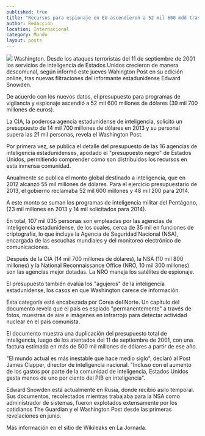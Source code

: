 ```yaml
---
published: true
title: "Recursos para espionaje en EU ascendieron a 52 mil 600 mdd tras 11-S"
author: Redacción
location: Internacional
category: Mundo
layout: posts
---
```


![](http://i.imgur.com/4Um4vEem.jpg)
Washington. Desde los ataques terroristas del 11 de septiembre de 2001 los servicios de inteligencia de Estados Unidos crecieron de manera descomunal, según informó este jueves Wahington Post en su edición online, tras nuevas filtraciones del informante estadunidense Edward Snowden.

De acuerdo con los nuevos datos, el presupuesto para programas de vigilancia y espionaje ascendió a 52 mil 600 millones de dólares (39 mil 700 millones de euros).

La CIA, la poderosa agencia estadunidense de inteligencia, solicitó un presupuesto de 14 mil 700 millones de dólares en 2013 y su personal supera las 21 mil personas, revela el Washington Post.

Por primera vez, se publica el detalle del presupuesto de las 16 agencias de inteligencia estadunidenses, apodado el "presupuesto negro" de Estados Unidos, permitiendo comprender cómo son distribuidos los recursos en esta inmensa comunidad.

Anualmente se publica el monto global destinado a inteligencia, que en 2012 alcanzó 55 mil millones de dólares. Para el ejercicio presupuestario de 2013, el gobierno reclamaba 52 mil 600 millones y 48 mil 200 para 2014.

A este monto se suman los programas de inteligencia militar del Pentágono, (23 mil millones en 2013 y 14 mil solicitados para 2014).

En total, 107 mil 035 personas son empleadas por las agencias de inteligencia estadunidense, de los cuales, cerca de 35 mil en funciones de criptografía, lo que incluye la Agencia de Seguridad Nacional (NSA), encargada de las escuchas mundiales y del monitoreo electrónico de comunicaciones.

Después de la CIA (14 mil 700 millones de dólares), la NSA (10 mil 800 millones) y la National Reconnaissance Office (NRO, 10 mil 300 millones) son las agencias mejor dotadas. La NRO maneja los satélites de espionaje.

El presupuesto también evalúa los "agujeros" de la inteligencia estadunidense, los casos en que Washington carece de información.

Esta categoría está encabezada por Corea del Norte. Un capítulo del documento revela que el país es espiado "permanentemente" a través de fotos, muestras de aire e imágenes en infrarrojo para detectar actividad nuclear en el país comunista.

El documento muestra una duplicación del presupuesto total de inteligencia, luego de los atentados del 11 de septiembre de 2001, con una factura estimada en más de 500 mil millones de dólares a partir de ese año.

"El mundo actual es más inestable que hace medio siglo", declaró al Post James Clapper, director de inteligencia nacional. "Incluso con el aumento de los gastos por parte de la comunidad de inteligencia, Estados Unidos gasta menos de uno por ciento del PIB en inteligencia".

Edward Snowden está actualmente en Rusia, donde recibió asilo temporal. Sus documentos, recolectados mientras trabajaba para la NSA como administrador de sistemas, fueron explotados extensamente por los cotidianos The Guardian y el Washington Post desde las primeras revelaciones en junio.

Más información en el sitio de Wikileaks en La Jornada.

